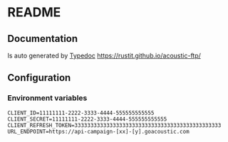 # README

## Documentation

Is auto generated by [Typedoc](https://typedoc.org/) https://rustit.github.io/acoustic-ftp/

## Configuration

### Environment variables

```dotenv
CLIENT_ID=11111111-2222-3333-4444-555555555555
CLIENT_SECRET=11111111-2222-3333-4444-555555555555
CLIENT_REFRESH_TOKEN=3333333333333333333333333333333333333333333333
URL_ENDPOINT=https://api-campaign-[xx]-[y].goacoustic.com
```
